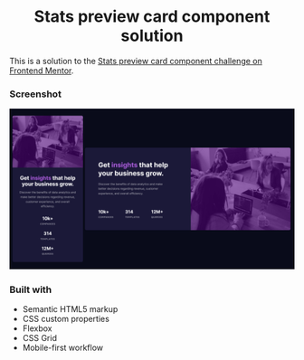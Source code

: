 <h1 align="center">Stats preview card component solution</h1>

This is a solution to the [Stats preview card component challenge on Frontend Mentor](https://www.frontendmentor.io/challenges/stats-preview-card-component-8JqbgoU62).

### Screenshot

![screenshot](images/screenshot.png)

### Built with

- Semantic HTML5 markup
- CSS custom properties
- Flexbox
- CSS Grid
- Mobile-first workflow
